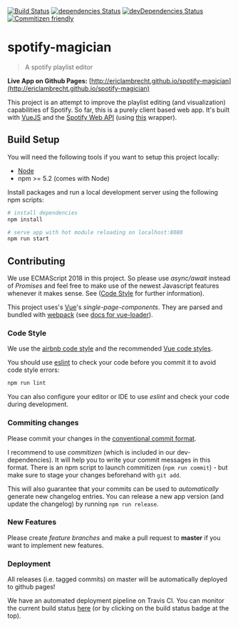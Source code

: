 [![Build Status](https://travis-ci.org/EricLambrecht/spotify-magician.svg?branch=master)](https://travis-ci.org/EricLambrecht/spotify-magician)
[![dependencies Status](https://david-dm.org/ericlambrecht/spotify-magician/status.svg)](https://david-dm.org/ericlambrecht/spotify-magician)
[![devDependencies Status](https://david-dm.org/ericlambrecht/spotify-magician/dev-status.svg)](https://david-dm.org/ericlambrecht/spotify-magician?type=dev)
[![Commitizen friendly](https://img.shields.io/badge/commitizen-friendly-brightgreen.svg)](http://commitizen.github.io/cz-cli/)

# spotify-magician

> A spotify playlist editor

**Live App on Github Pages:** 
[http://ericlambrecht.github.io/spotify-magician](http://ericlambrecht.github.io/spotify-magician)

This project is an attempt to improve the playlist editing (and visualization)
capabilities of Spotify. So far, this is a purely client based web app. It's built 
with [VueJS](https://vuejs.org/) and the 
[Spotify Web API](https://developer.spotify.com/documentation/web-api/) (using 
[this](https://github.com/JMPerez/spotify-web-api-js) wrapper).


## Build Setup

You will need the following tools if you want to setup this project locally:

- [Node](https://nodejs.org/en/download/)
- npm >= 5.2 (comes with Node)

Install packages and run a local development server using the following npm scripts:

``` bash
# install dependencies
npm install

# serve app with hot module reloading on localhost:8080
npm run start
```


## Contributing

We use ECMAScript 2018 in this project. So please use *async/await* instead of *Promises* and 
feel free to make use of the newest Javascript features whenever it makes sense. See 
([Code Style](#code-style) for further information). 

This project uses's [Vue](https://vuejs.org/)'s *single-page-components*. 
They are parsed and bundled with [webpack](https://webpack.js.org) 
(see [docs for vue-loader](http://vuejs.github.io/vue-loader)).

### Code Style

We use the [airbnb code style](https://github.com/airbnb/javascript) and the 
recommended [Vue code styles](https://github.com/vuejs/eslint-plugin-vue).

You should use [eslint](https://eslint.org/) to check your code before you commit it to avoid code style errors:

```bash
npm run lint
```

You can also configure your editor or IDE to use *eslint* and check your code during development.

### Commiting changes

Please commit your changes in the [conventional commit format](https://conventionalcommits.org/). 

I recommend to use *commitizen* (which is included in our dev-dependencies). It will help you to write
your commit messages in this format. There is an npm script to launch commitizen (`npm run commit`) - but
make sure to stage your changes beforehand with `git add`.


This will also guarantee that your commits can be used to *automatically* generate new changelog entries.
You can release a new app version (and update the changelog) by running `npm run release`.

### New Features

Please create *feature branches* and make a pull request to **master** if you want to implement new features.

### Deployment
All releases (i.e. tagged commits) on master will be automatically deployed to github pages!

We have an automated deployment pipeline on Travis CI. You can monitor the current build status 
[here](https://travis-ci.org/EricLambrecht/better-spotify-playlists) (or by clicking on the build status badge at the top).

